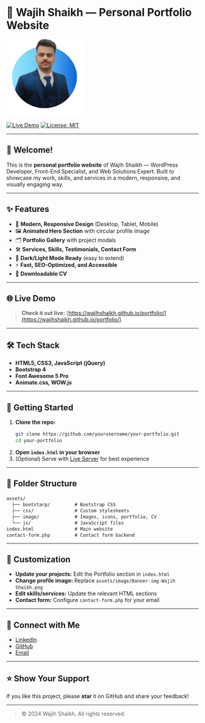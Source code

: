 # 🚀 Wajih Shaikh — Personal Portfolio Website

<img src="assets/image/Banner-img-Wajih%20Shaikh.png" alt="Portfolio Banner" width="200" />

[![Live Demo](https://img.shields.io/badge/Live%20Demo-Visit-blueviolet?style=for-the-badge&logo=vercel)](https://wajihshaikh.github.io/portfolio/)
[![License: MIT](https://img.shields.io/badge/License-MIT-yellow.svg?style=for-the-badge)](LICENSE)

---

## 👋 Welcome!

This is the **personal portfolio website** of Wajih Shaikh — WordPress Developer, Front-End Specialist, and Web Solutions Expert. Built to showcase my work, skills, and services in a modern, responsive, and visually engaging way.

---

## ✨ Features

- 🎨 **Modern, Responsive Design** (Desktop, Tablet, Mobile)
- 🖼️ **Animated Hero Section** with circular profile image
- 🗂️ **Portfolio Gallery** with project modals
- 🛠️ **Services, Skills, Testimonials, Contact Form**
- 🌙 **Dark/Light Mode Ready** (easy to extend)
- ⚡ **Fast, SEO-Optimized, and Accessible**
- 📄 **Downloadable CV**

---

## 🌐 Live Demo

> **Check it out live:** [https://wajihshaikh.github.io/portfolio/](https://wajihshaikh.github.io/portfolio/)

---

## 🛠️ Tech Stack

- **HTML5, CSS3, JavaScript (jQuery)**
- **Bootstrap 4**
- **Font Awesome 5 Pro**
- **Animate.css, WOW.js**

---

## 🚀 Getting Started

1. **Clone the repo:**
   ```bash
   git clone https://github.com/yourusername/your-portfolio.git
   cd your-portfolio
   ```
2. **Open `index.html` in your browser**
3. (Optional) Serve with [Live Server](https://marketplace.visualstudio.com/items?itemName=ritwickdey.LiveServer) for best experience

---

## 📁 Folder Structure

```
assets/
  ├── bootstarp/         # Bootstrap CSS
  ├── css/               # Custom stylesheets
  ├── image/             # Images, icons, portfolio, CV
  └── js/                # JavaScript files
index.html               # Main website
contact-form.php         # Contact form backend
```

---

## 📝 Customization

- **Update your projects:** Edit the Portfolio section in `index.html`
- **Change profile image:** Replace `assets/image/Banner-img-Wajih Shaikh.png`
- **Edit skills/services:** Update the relevant HTML sections
- **Contact form:** Configure `contact-form.php` for your email

---

## 🤝 Connect with Me

- [LinkedIn](https://www.linkedin.com/in/wajihshaikh01/)
- [GitHub](https://github.com/yourusername)
- [Email](mailto:shaikhwajih54@gmail.com)

---

## ⭐️ Show Your Support

If you like this project, please **star** it on GitHub and share your feedback!

---

> © 2024 Wajih Shaikh. All rights reserved. 
